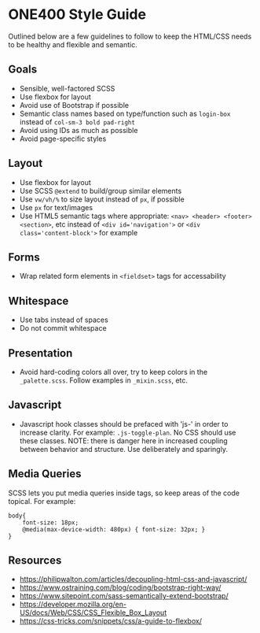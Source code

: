 # ONE400 Style Guide
Outlined below are a few guidelines to follow to keep the HTML/CSS needs to be healthy and flexible and semantic.

## Goals
- Sensible, well-factored SCSS
- Use flexbox for layout
- Avoid use of Bootstrap if possible
- Semantic class names based on type/function such as `login-box` instead of `col-sm-3 bold pad-right`
- Avoid using IDs as much as possible
- Avoid page-specific styles

## Layout
- Use flexbox for layout
- Use SCSS `@extend` to build/group similar elements
- Use `vw/vh/%` to size layout instead of `px`, if possible
- Use `px` for text/images
- Use HTML5 semantic tags where appropriate:  `<nav> <header> <footer> <section>`, etc instead of `<div id='navigation'>` or `<div class='content-block'>` for example

## Forms
- Wrap related form elements in `<fieldset>` tags for accessability

## Whitespace
- Use tabs instead of spaces
- Do not commit whitespace

## Presentation
- Avoid hard-coding colors all over, try to keep colors in the `_palette.scss`. Follow examples in `_mixin.scss`, etc.

## Javascript
- Javascript hook classes should be prefaced with 'js-' in order to increase clarity. For example: `.js-toggle-plan`. No CSS should use these classes. NOTE: there is danger here in increased coupling between behavior and structure. Use deliberately and sparingly.

## Media Queries
SCSS lets you put media queries inside tags, so keep areas of the code topical. For example:

    body{
        font-size: 18px;
        @media(max-device-width: 480px) { font-size: 32px; }
    }

## Resources
- https://philipwalton.com/articles/decoupling-html-css-and-javascript/
- https://www.ostraining.com/blog/coding/bootstrap-right-way/
- https://www.sitepoint.com/sass-semantically-extend-bootstrap/
- https://developer.mozilla.org/en-US/docs/Web/CSS/CSS_Flexible_Box_Layout
- https://css-tricks.com/snippets/css/a-guide-to-flexbox/
